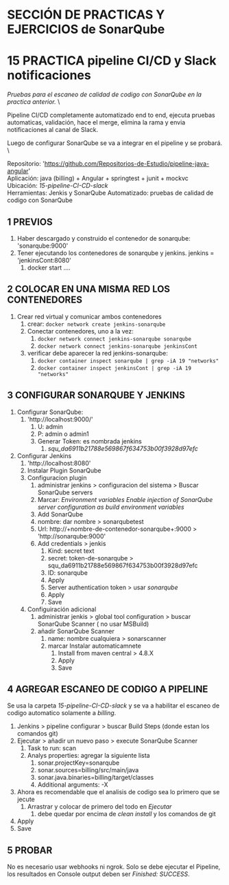# SECCIÓN DE PRACTICAS Y EJERCICIOS de SonarQube

# 15 PRACTICA pipeline CI/CD y Slack notificaciones

*Pruebas para el escaneo de calidad de codigo con SonarQube en la practica anterior.* \

Pipeline CI/CD completamente automatizado end to end, ejecuta pruebas automaticas, validación, hace el merge, elimina la rama y envia notificaciones al canal de Slack.

Luego de configurar SonarQube se va a integrar en el pipeline y se probará. \

Repositorio: 'https://github.com/Repositorios-de-Estudio/pipeline-java-angular' \
Aplicación: java (billing) + Angular + springtest + junit + mockvc \
Ubicación: *15-pipeline-CI-CD-slack* \
Herramientas: Jenkis y SonarQube
Automatizado: pruebas de calidad de codigo con SonarQube

## 1 PREVIOS

1. Haber descargado y construido el contenedor de sonarqube: 'sonarqube:9000'
2. Tener ejecutando los contenedores de sonarqube y jenkins. jenkins = 'jenkinsCont:8080'
   1. docker start ....

## 2 COLOCAR EN UNA MISMA RED LOS CONTENEDORES

1. Crear red virtual y comunicar ambos contenedores
   1. crear: `docker network create jenkins-sonarqube`
   2. Conectar contenedores, uno a la vez:
      1. `docker network connect jenkins-sonarqube sonarqube`
      2. `docker network connect jenkins-sonarqube jenkinsCont`
   3. verificar debe aparecer la red jenkins-sonarqube:
      1. `docker container inspect sonarqube | grep -iA 19 "networks"`
      2. `docker container inspect jenkinsCont | grep -iA 19 "networks"`

## 3 CONFIGURAR SONARQUBE Y JENKINS

1. Configurar SonarQube:
   1. 'http://localhost:9000/'
      1. U: admin
      2. P: admin o admin1
      3. Generar Token: es nombrada jenkins
         1. *squ_da6911b21788e569867f634753b00f3928d97efc*
2. Configurar Jenkins
   1. 'http://localhost:8080'
   2. Instalar Plugin SonarQube
   3. Configuracion plugin
      1. administrar jenkins > configuracion del sistema > Buscar SonarQube servers
      2. Marcar: *Environment variables Enable injection of SonarQube server configuration as build environment variables*
      3. Add SonarQube
      4. nombre: dar nombre > sonarqubetest
      5. Url: http://+nombre-de-contenedor-sonarqube+:9000 > 'http://sonarqube:9000'
      6. Add credentials > jenkis
         1. Kind: secret text
         2. secret: token-de-sonarqube > squ_da6911b21788e569867f634753b00f3928d97efc
         3. ID: sonarqube
         4. Apply
         5. Server authentication token > usar *sonarqube*
         6. Apply
         7. Save
   4. Configuiración adicional
      1. administrar jenkis > global tool configuration > buscar SonarQube Scanner ( no usar MSBuild)
      2. añadir SonarQube Scanner
         1. name: nombre cualquiera > sonarscanner
         2. marcar Instalar automaticamnete
            1. Install from maven central > 4.8.X
            2. Apply
            3. Save

## 4 AGREGAR ESCANEO DE CODIGO A PIPELINE

Se usa la carpeta *15-pipeline-CI-CD-slack* y se va a habilitar el escaneo de codigo automatico solamente a *billing*.

1. Jenkins > pipeline configurar > buscar Build Steps (donde estan los comandos git)
2. Ejecutar > añadir un nuevo paso > execute SonarQube Scanner
   1. Task to run: scan
   2. Analys properties: agregar la siguiente lista
      1. sonar.projectKey=sonarqube
      2. sonar.sources=billing/src/main/java
      3. sonar.java.binaries=billing/target/classes
      4. Additional arguments: -X
3. Ahora es recomendable que el analisis de codigo sea lo primero que se jecute
   1. Arrastrar y colocar de primero del todo en *Ejecutar*
      1. debe quedar por encima de *clean install* y los comandos de git
4. Apply
5. Save

## 5 PROBAR

No es necesario usar webhooks ni ngrok. Solo se debe ejecutar el Pipeline, los resultados en Console output deben ser *Finished: SUCCESS*.
